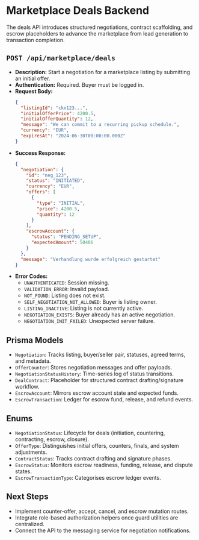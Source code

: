 # Marketplace Deals Backend

The deals API introduces structured negotiations, contract scaffolding, and escrow placeholders to advance the marketplace from lead generation to transaction completion.

## `POST /api/marketplace/deals`

* **Description:** Start a negotiation for a marketplace listing by submitting an initial offer.
* **Authentication:** Required. Buyer must be logged in.
* **Request Body:**
  ```json
  {
    "listingId": "ckx123...",
    "initialOfferPrice": 4200.5,
    "initialOfferQuantity": 12,
    "message": "We can commit to a recurring pickup schedule.",
    "currency": "EUR",
    "expiresAt": "2024-06-30T00:00:00.000Z"
  }
  ```
* **Success Response:**
  ```json
  {
    "negotiation": {
      "id": "neg_123",
      "status": "INITIATED",
      "currency": "EUR",
      "offers": [
        {
          "type": "INITIAL",
          "price": 4200.5,
          "quantity": 12
        }
      ],
      "escrowAccount": {
        "status": "PENDING_SETUP",
        "expectedAmount": 50406
      }
    },
    "message": "Verhandlung wurde erfolgreich gestartet"
  }
  ```
* **Error Codes:**
  * `UNAUTHENTICATED`: Session missing.
  * `VALIDATION_ERROR`: Invalid payload.
  * `NOT_FOUND`: Listing does not exist.
  * `SELF_NEGOTIATION_NOT_ALLOWED`: Buyer is listing owner.
  * `LISTING_INACTIVE`: Listing is not currently active.
  * `NEGOTIATION_EXISTS`: Buyer already has an active negotiation.
  * `NEGOTIATION_INIT_FAILED`: Unexpected server failure.

## Prisma Models

* `Negotiation`: Tracks listing, buyer/seller pair, statuses, agreed terms, and metadata.
* `OfferCounter`: Stores negotiation messages and offer payloads.
* `NegotiationStatusHistory`: Time-series log of status transitions.
* `DealContract`: Placeholder for structured contract drafting/signature workflow.
* `EscrowAccount`: Mirrors escrow account state and expected funds.
* `EscrowTransaction`: Ledger for escrow fund, release, and refund events.

## Enums

* `NegotiationStatus`: Lifecycle for deals (initiation, countering, contracting, escrow, closure).
* `OfferType`: Distinguishes initial offers, counters, finals, and system adjustments.
* `ContractStatus`: Tracks contract drafting and signature phases.
* `EscrowStatus`: Monitors escrow readiness, funding, release, and dispute states.
* `EscrowTransactionType`: Categorises escrow ledger events.

## Next Steps

* Implement counter-offer, accept, cancel, and escrow mutation routes.
* Integrate role-based authorization helpers once guard utilities are centralized.
* Connect the API to the messaging service for negotiation notifications.
